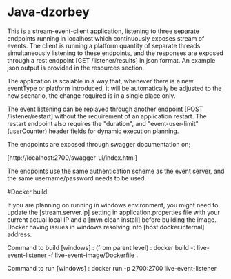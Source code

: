 # Java-dzorbey

This is a stream-event-client application, listening to three separate endpoints running in localhost which continuously exposes stream of events. The client is running a platform quantity of separate threads simultaneously listening to these endpoints, and the responses are exposed through a rest endpoint [GET /listener/results] in json format. An example json output is provided in the resources section.

The application is scalable in a way that, whenever there is a new eventType or platform introduced, 
it will be automatically be adjusted to the new scenario, the change required is in a single place only. 

The event listening can be replayed through another endpoint [POST /listener/restart] without the requirement of an application restart.
The restart endpoint also requires the "duration", and "event-user-limit" (userCounter) header fields for dynamic execution planning.

The endpoints are exposed through swagger documentation on;

[http://localhost:2700/swagger-ui/index.html]

The endpoints use the same authentication scheme as the event server, and the same username/password needs to be used.



#Docker build

If you are planning on running in windows environment, you might need to update the [stream.server.ip] setting 
in application.properties file with your current actual local IP and a [mvn clean install] before building the image.
Docker having issues in windows resolving into [host.docker.internal] address. 

Command to build [windows] : (from parent level) : docker build -t live-event-listener -f live-event-image/Dockerfile .

Command to run [windows] : docker run -p 2700:2700 live-event-listener

